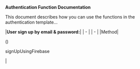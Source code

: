 **Authentication Function Documentation**  
 

This document describes how you can use the functions in the authentication template…  


|**User sign up by email & password:**|
| - | | - |
|Method|<p>() </p><p>signUpUsingFirebase</p>|
